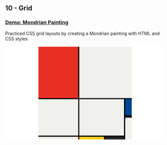 ## 10 - Grid

### [Demo: Mondrian Painting](https://replit.com/@gdbecker/MondrianPainting)

Practiced CSS grid layouts by creating a Mondrian painting with HTML and CSS styles.

!["Page"](./Page.png)
